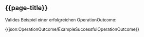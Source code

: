 ## {{page-title}}

Valides Beispiel einer erfolgreichen OperationOutcome:

{{json:OperationOutcome/ExampleSuccessfulOperationOutcome}}
